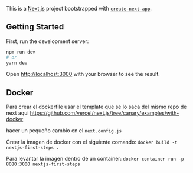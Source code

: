 This is a [Next.js](https://nextjs.org/) project bootstrapped with [`create-next-app`](https://github.com/vercel/next.js/tree/canary/packages/create-next-app).

## Getting Started

First, run the development server:

```bash
npm run dev
# or
yarn dev
```

Open [http://localhost:3000](http://localhost:3000) with your browser to see the result.

## Docker

Para crear el dockerfile usar el template que se lo saca del mismo repo de next aqui
https://github.com/vercel/next.js/tree/canary/examples/with-docker

hacer un pequeño cambio en el ```next.config.js```

Crear la imagen de docker con el siguiente comando:
```docker build -t nextjs-first-steps .```

Para levantar la imagen dentro de un container:
```docker container run -p 8080:3000 nextjs-first-steps```